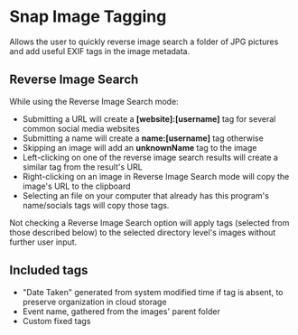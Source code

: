 # Snap Image Tagging
Allows the user to quickly reverse image search a folder of JPG pictures and add useful EXIF tags in the image metadata.
## Reverse Image Search
While using the Reverse Image Search mode:
- Submitting a URL will create a **[website]:[username]** tag for several common social media websites
- Submitting a name will create a **name:[username]** tag otherwise
- Skipping an image will add an **unknownName** tag to the image
- Left-clicking on one of the reverse image search results will create a similar tag from the result's URL
- Right-clicking on an image in Reverse Image Search mode will copy the image's URL to the clipboard
- Selecting an file on your computer that already has this program's name/socials tags will copy those tags.

Not checking a Reverse Image Search option will apply tags (selected from those described below) to the selected directory level's images without further user input. 
## Included tags
- "Date Taken" generated from system modified time if tag is absent, to preserve organization in cloud storage
- Event name, gathered from the images' parent folder
- Custom fixed tags
